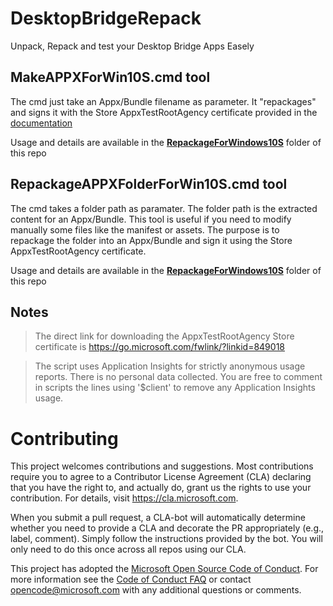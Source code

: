 # DesktopBridgeRepack

Unpack, Repack and test your Desktop Bridge Apps Easely

## MakeAPPXForWin10S.cmd tool

The cmd just take an Appx/Bundle filename as parameter. It "repackages" and signs it with the Store AppxTestRootAgency certificate provided in the [documentation](https://docs.microsoft.com/en-us/windows/uwp/porting/desktop-to-uwp-test-windows-s)

Usage and details are available in the [**RepackageForWindows10S**](RepackageForWindows10S) folder of this repo

## RepackageAPPXFolderForWin10S.cmd tool

The cmd takes a folder path as paramater. The folder path is the extracted content for an Appx/Bundle. This tool is useful if you need to modify manually some files like the manifest or assets. The purpose is to repackage the folder into an Appx/Bundle and sign it using the Store AppxTestRootAgency certificate.

Usage and details are available in the [**RepackageForWindows10S**](RepackageForWindows10S) folder of this repo

## Notes

> The direct link for downloading the AppxTestRootAgency Store certificate is <https://go.microsoft.com/fwlink/?linkid=849018>


> The script uses Application Insights for strictly anonymous usage reports. There is no personal data collected. You are free to comment in scripts the lines using '$client' to remove any Application Insights usage.


# Contributing

This project welcomes contributions and suggestions.  Most contributions require you to agree to a
Contributor License Agreement (CLA) declaring that you have the right to, and actually do, grant us
the rights to use your contribution. For details, visit https://cla.microsoft.com.

When you submit a pull request, a CLA-bot will automatically determine whether you need to provide
a CLA and decorate the PR appropriately (e.g., label, comment). Simply follow the instructions
provided by the bot. You will only need to do this once across all repos using our CLA.

This project has adopted the [Microsoft Open Source Code of Conduct](https://opensource.microsoft.com/codeofconduct/).
For more information see the [Code of Conduct FAQ](https://opensource.microsoft.com/codeofconduct/faq/) or
contact [opencode@microsoft.com](mailto:opencode@microsoft.com) with any additional questions or comments.
